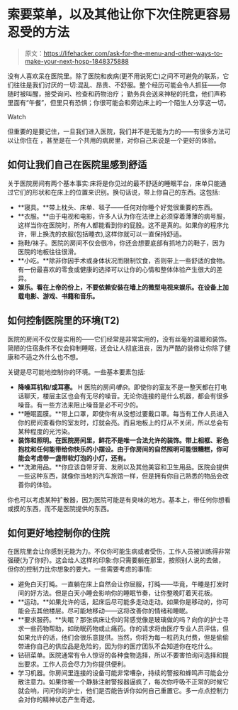 # 索要菜单，以及其他让你下次住院更容易忍受的方法

> 原文：<https://lifehacker.com/ask-for-the-menu-and-other-ways-to-make-your-next-hosp-1848375888>

没有人喜欢呆在医院里。除了医院和疾病(更不用说死亡)之间不可避免的联系，它们往往是我们讨厌的一切:混乱、昂贵、不舒服。整个经历可能会令人抓狂——你随时被叫醒，接受询问、检查和药物治疗； 勤务兵会送来神秘的托盘，他们声称里面有“午餐”，但里只有恐惧；你很可能会和旁边床上的一个陌生人分享这一切。

Watch

但重要的是要记住，一旦我们进入医院，我们并不是无能为力的——有很多方法可以让你住在 ，甚至是在一个共用的病房里，对你自己来说是一个更好的体验。

## 如何让我们自己在医院里感到舒适

关于医院房间有两个基本事实:床将是你见过的最不舒适的睡眠平台，床单只能通过它们的形状和在床上的位置来识别。换句话说，带上你自己的东西。这包括:

*   **寝具。**带上枕头、床单、毯子——任何对你睡个好觉很重要的东西。
*   **衣服。**由于电视和电影，许多人认为你在法律上必须穿着薄薄的病号服，这样当你在医院时，所有人都能看到你的屁股。这不是真的。如果你的程序允许，带上换洗的衣服(包括睡衣),这样你就可以一直保持舒适。
*   拖鞋/袜子。医院的房间不仅会很冷，你还会想要底部有抓地力的鞋子，因为医院的地板往往很滑。
*   **小吃。**除非你因手术或身体状况而限制饮食，否则带上一些舒适的食物。有一份最喜欢的零食或健康的选择可以让你的心情和整体体验产生很大的差异。
*   **娱乐。看在上帝的份上，不要依赖安装在墙上的微型电视来娱乐。在设备上加载电影、游戏、书籍和音乐。**

## 如何控制医院里的环境(T2)

医院的房间不仅仅是实用的——它们经常是非常实用的，没有丝毫的温暖和装饰。简陋的住宿条件不仅会抑制睡眠，还会让人彻底沮丧，因为严酷的装修让你除了健康和不适之外什么也不想。

关键是尽可能地控制你的环境。一些基本要素包括:

*   **降噪耳机和/或耳塞。** H 医院的房间*嘈杂*。即使你的室友不是一整天都在打电话聊天，楼层主区也会有无尽的噪音。无论你连接的是什么机器，都会有很多噪音。有一些方法来阻止噪音是必不可少的。
*   **睡眠面膜。**带上口罩，即使你有从没想过要戴口罩。每当有工作人员进入你的房间查看你的室友时，灯就会亮。而且地板上的灯从不关闭，所以总会有某种程度的光污染。
*   **装饰和照明。在医院房间里，鲜花不是唯一合法允许的装饰。带上相框、彩色抱枕和任何能带给你快乐的小摆设。由于你房间的自然照明可能很糟糕，你可能会考虑带一盏带软灯泡的小灯，还有。**
*   **洗漱用品。**你应该自带牙膏、发刷以及其他美容和卫生用品。医院会提供一些这种东西，就像你当地的汽车旅馆一样，但是拥有你自己熟悉的物品会改善你的体验。

你也可以考虑某种扩散器，因为医院可能是有臭味的地方。基本上，带任何你想看或摸的东西，而不是医院提供的东西。

## 如何更好地控制你的住院

在医院里会让你感到无能为力。不仅你可能生病或者受伤，工作人员被训练得非常强硬(为了你好)。这会给人这样的印象:你只需要躺在那里，按照别人说的去做，但你的控制力比你想象的要大。一些需要考虑的事情:

*   避免白天打盹。一直躺在床上自然会让你屈服，打盹——毕竟，午睡是打发时间的好方法。但是白天小睡会影响你的睡眠节奏，让你整晚盯着天花板。
*   **运动。**如果允许的话，起床后尽可能多走动走动。如果你是移动的，你可能会去其他楼层。尽可能地移动——这将改善你的情绪和睡眠。
*   **要求服药。**失眠？那张病床让你的背感觉像是玻璃做的吗？向你的护士寻求一些药物帮助，如助眠药物或止痛药。你的请求将由医疗专业人员评估，但如果允许的话，他们会很乐意提供。当然，你将为每一粒药丸付费，但是偷偷带进你自己的供应品是危险的，因为你的医疗团队不会知道你在吃什么。
*   钻研菜单。医院通常有令人惊讶的各种食物选择，所以不要害怕询问选择和提出要求。工作人员会尽力为你提供便利。
*   学习机器。你房间里连接的设备可能非常嘈杂，持续的警报和蜂鸣声可能会分散注意力。如果你被一个静脉注射警报器逼疯了，每次你呼吸不正常的时候它就会响，问问你的护士，他们是否能告诉你如何自己重置它。多一点点控制力会对你的精神状态产生奇迹。
